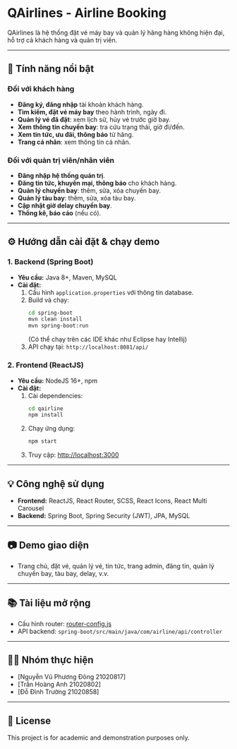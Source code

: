 # QAirlines - Airline Booking

QAirlines là hệ thống đặt vé máy bay và quản lý hãng hàng không hiện đại, hỗ trợ cả khách hàng và quản trị viên.

---

## 🚀 Tính năng nổi bật

### Đối với khách hàng
- **Đăng ký, đăng nhập** tài khoản khách hàng.
- **Tìm kiếm, đặt vé máy bay** theo hành trình, ngày đi.
- **Quản lý vé đã đặt**: xem lịch sử, hủy vé trước giờ bay.
- **Xem thông tin chuyến bay**: tra cứu trạng thái, giờ đi/đến.
- **Xem tin tức, ưu đãi, thông báo** từ hãng.
- **Trang cá nhân**: xem thông tin cá nhân.

### Đối với quản trị viên/nhân viên
- **Đăng nhập hệ thống quản trị**.
- **Đăng tin tức, khuyến mại, thông báo** cho khách hàng.
- **Quản lý chuyến bay**: thêm, sửa, xóa chuyến bay.
- **Quản lý tàu bay**: thêm, sửa, xóa tàu bay.
- **Cập nhật giờ delay chuyến bay**.
- **Thống kê, báo cáo** (nếu có).

---

## ⚙️ Hướng dẫn cài đặt & chạy demo

### 1. Backend (Spring Boot)

- **Yêu cầu:** Java 8+, Maven, MySQL
- **Cài đặt:**
  1. Cấu hình `application.properties` với thông tin database.
  2. Build và chạy:
     ```bash
     cd spring-boot
     mvn clean install
     mvn spring-boot:run
     ```
     (Có thể chạy trên các IDE khác như Eclipse hay Intellij)
  3. API chạy tại: `http://localhost:8081/api/`

### 2. Frontend (ReactJS)

- **Yêu cầu:** NodeJS 16+, npm
- **Cài đặt:**
  1. Cài dependencies:
     ```bash
     cd qairline
     npm install
     ```
  2. Chạy ứng dụng:
     ```bash
     npm start
     ```
  3. Truy cập: [http://localhost:3000](http://localhost:3000)

---


## 💡 Công nghệ sử dụng

- **Frontend:** ReactJS, React Router, SCSS, React Icons, React Multi Carousel
- **Backend:** Spring Boot, Spring Security (JWT), JPA, MySQL

---

## 📷 Demo giao diện

- Trang chủ, đặt vé, quản lý vé, tin tức, trang admin, đăng tin, quản lý chuyến bay, tàu bay, delay, v.v.

---

## 📚 Tài liệu mở rộng

- Cấu hình router: [router-config.js](http://_vscodecontentref_/3)
- API backend: `spring-boot/src/main/java/com/airline/api/controller`

---

## 🧑‍💻 Nhóm thực hiện

- [Nguyễn Vũ Phương Đông 21020817]
- [Trần Hoàng Anh 21020802]
- [Đỗ Đình Trường 21020858]

---

## 📄 License

This project is for academic and demonstration purposes only.